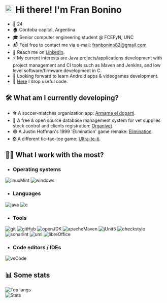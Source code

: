 # <img src="https://media.giphy.com/media/hvRJCLFzcasrR4ia7z/giphy.gif" width="25px"> Hi there! I'm Fran Bonino
- 🌳 24
- 🏠 Córdoba capital, Argentina
- 🎓 Senior computer engineering student @ FCEFyN, UNC
- 📬 Feel free to contact me via e-mail: franbonino82@gmail.com
- 💼️ Reach me on [LinkedIn](https://www.linkedin.com/in/franciscobonino98/).
- ⚡ My current interests are Java projects/applications development with project management and CI tools such as Maven and Jenkins, and low level software/firmware development in C.
- 🔭 Looking forward to learn Android apps & videogames development.
- 📑 [Here](https://gist.github.com/akmsw) I drop useful code.

## 🛠️ What am I currently developing?
- ⚽ A soccer-matches organization app: [Armame el doparti](https://github.com/akmsw/armame-el-doparti).
- 🐶 A free & open source database management system for vet supplies stock control and clients registration: [Organivet](https://github.com/akmsw/organivet).
- 🟣 A Justin Hoffman's 1999 'Elimination' game remake: [Elimination](https://github.com/akmsw/elimination).
- ❎ A different tic-tac-toe game: [Ultra-te-ti](https://github.com/akmsw/ultra-te-ti).

## 👨‍💻 What I work with the most?

- ### Operating systems
![linuxMint](https://img.shields.io/badge/Linux%20Mint-87CF3E?style=for-the-badge&logo=Linux%20Mint&logoColor=white)
![windows](https://img.shields.io/badge/Windows-0078D6?style=for-the-badge&logo=windows)

- ### Languages
![java](https://img.shields.io/badge/java-%23ED8B00.svg?style=for-the-badge&logo=openjdk&logoColor=white)
![c](https://img.shields.io/badge/c-%2300599C.svg?style=for-the-badge&logo=c)

- ### Tools
![git](https://img.shields.io/badge/git-%23F05033.svg?style=for-the-badge&logo=git&logoColor=white)
![gitHub](https://img.shields.io/badge/github-%23121011.svg?style=for-the-badge&logo=github)
![openJDK](https://img.shields.io/badge/openjdk-8%2B-red?style=for-the-badge&logo=openjdk)
![apacheMaven](https://img.shields.io/badge/Apache%20Maven-C71A36?style=for-the-badge&logo=Apache%20Maven)
![jUnit5](https://img.shields.io/badge/junit5-white?logo=junit5&style=for-the-badge)
![checkstyle](https://img.shields.io/badge/checkstyle-yellow?style=for-the-badge)
![sonarlint](https://img.shields.io/badge/sonarlint-orange?style=for-the-badge&logo=sonarlint)
![uml](https://img.shields.io/badge/uml-blue?style=for-the-badge)
![libreOffice](https://img.shields.io/badge/LibreOffice-%2318A303?style=for-the-badge&logo=LibreOffice)

- ### Code editors / IDEs
![vsCode](https://img.shields.io/badge/VSCode-0078d7.svg?style=for-the-badge&logo=visual-studio-code)

## 📊 Some stats
![Top langs](https://github-readme-stats.vercel.app/api/top-langs/?username=akmsw&langs_count=10&layout=compact&cache_seconds=1800&theme=github_dark&custom_title=Most%20used%20languages&&hide=jupyter%20notebook)\
![Stats](https://github-readme-stats.vercel.app/api?username=akmsw&show_icons=true&count_private=true&include_all_commits=true&cache_seconds=1800&theme=github_dark)
